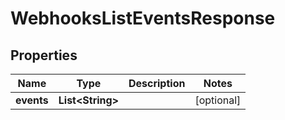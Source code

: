 

# WebhooksListEventsResponse


## Properties

| Name | Type | Description | Notes |
|------------ | ------------- | ------------- | -------------|
|**events** | **List&lt;String&gt;** |  |  [optional] |




